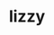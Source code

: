 ---
layout: piece
collection_: paintings
title: lizzy
image: lizzy.jpg
media: Acrylic
dimensions: 10 x 23 ½
description: Painted with popsicle sticks on board.
price: $250
create_date: 2015
---